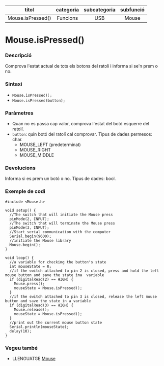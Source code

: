
| títol | categoria  | subcategoria | subfunció |
| :---: | :--------: | :----------: | :-------: |
| Mouse.isPressed() | Funcions | USB | Mouse |

# Mouse.isPressed()

### Descripció

Comprova l'estat actual de tots els botons del ratolí i informa si se'n prem o no.

### Sintaxi

* `Mouse.isPressed();`
* `Mouse.isPressed(button);`

### Paràmetres

* Quan no es passa cap valor, comprova l'estat del botó esquerre del ratolí.
* `button`: quin botó del ratolí cal comprovar. Tipus de dades permesos: char.
  - MOUSE_LEFT (predeterminat)
  - MOUSE_RIGHT
  - MOUSE_MIDDLE

### Devolucions

Informa si es prem un botó o no. Tipus de dades: bool.

### Exemple de codi

```
#include <Mouse.h>

void setup() {
  //The switch that will initiate the Mouse press
  pinMode(2, INPUT);
  //The switch that will terminate the Mouse press
  pinMode(3, INPUT);
  //Start serial communication with the computer
  Serial.begin(9600);
  //initiate the Mouse library
  Mouse.begin();
}

void loop() {
  //a variable for checking the button's state
  int mouseState = 0;
  //if the switch attached to pin 2 is closed, press and hold the left mouse button and save the state ina  variable
  if (digitalRead(2) == HIGH) {
    Mouse.press();
    mouseState = Mouse.isPressed();
  }
  //if the switch attached to pin 3 is closed, release the left mouse button and save the state in a variable
  if (digitalRead(3) == HIGH) {
    Mouse.release();
    mouseState = Mouse.isPressed();
  }
  //print out the current mouse button state
  Serial.println(mouseState);
  delay(10);
}
```

### Vegeu també

* LLENGUATGE [Mouse](../Mouse.md)
